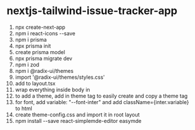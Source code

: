 # nextjs-tailwind-issue-tracker-app

1. npx create-next-app
2. npm i react-icons --save
3. npm i prisma
4. npx prisma init
5. create prisma model
6. npx prisma migrate dev
7. npm i zod
8. npm i @radix-ui/themes
9. import '@radix-ui/themes/styles.css'
10. add to layout.tsx
11. wrap everything inside body in <Theme>
12. to add a theme, add <ThemePanel /> in theme tag to easily create and copy a theme tag
13. for font, add variable: "--font-inter" and add className={inter.variable} to html
14. create theme-config.css and import it in root layout
15. npm install --save react-simplemde-editor easymde
